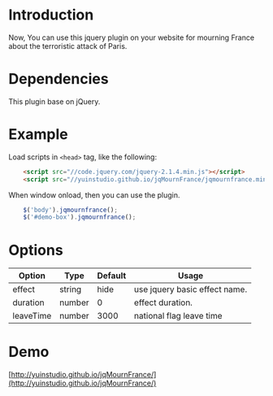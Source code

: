 # Introduction

Now, You can use this jquery plugin on your website for mourning France about the terroristic attack of Paris.

# Dependencies

This plugin base on jQuery.

# Example

Load scripts in `<head>` tag, like the following:

```html
    <script src="//code.jquery.com/jquery-2.1.4.min.js"></script>
    <script src="//yuinstudio.github.io/jqMournFrance/jqmournfrance.min.js"></script>
```

When window onload, then you can use the plugin.

```javascript
    $('body').jqmournfrance();
    $('#demo-box').jqmournfrance();
```

# Options

Option | Type | Default | Usage
-------|------|---------|------
effect | string | hide | use jquery basic effect name.
duration | number | 0 | effect duration. 
leaveTime | number | 3000 | national flag leave time

# Demo
[http://yuinstudio.github.io/jqMournFrance/](http://yuinstudio.github.io/jqMournFrance/)
